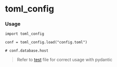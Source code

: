 # toml_config

### Usage

```
import toml_config

conf = toml_config.load("config.toml")

# conf.database.host
```

> Refer to [test](https://github.com/neelabalan/toml_config/blob/main/tests/test_config.py) file for correct usage with pydantic 
